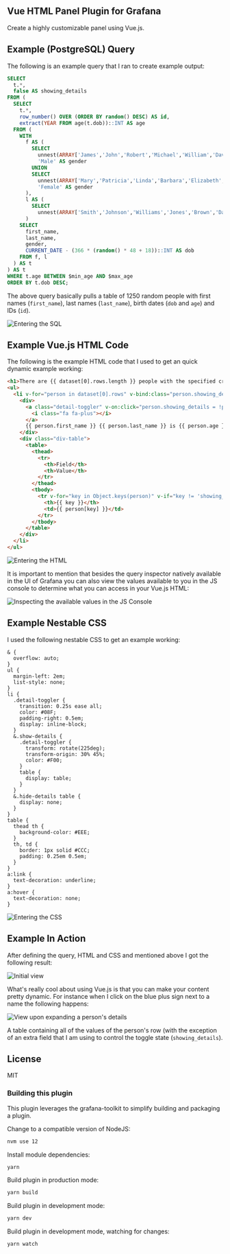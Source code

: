 ## Vue HTML Panel Plugin for Grafana

Create a highly customizable panel using Vue.js.

## Example (PostgreSQL) Query

The following is an example query that I ran to create example output:

```sql
SELECT
  t.*,
  false AS showing_details
FROM (
  SELECT
    t.*,
    row_number() OVER (ORDER BY random() DESC) AS id,
    extract(YEAR FROM age(t.dob))::INT AS age
  FROM (
    WITH
      f AS (
        SELECT
          unnest(ARRAY['James','John','Robert','Michael','William','David','Richard','Charles','Joseph','Thomas','Christopher','Daniel','Paul','Mark','Donald','George','Kenneth','Steven','Edward','Brian','Ronald','Anthony','Kevin','Jason','Matthew']) AS first_name,
          'Male' AS gender
        UNION
        SELECT
          unnest(ARRAY['Mary','Patricia','Linda','Barbara','Elizabeth','Jennifer','Maria','Susan','Margaret','Dorothy','Lisa','Nancy','Karen','Betty','Helen','Sandra','Donna','Carol','Ruth','Sharon','Michelle','Laura','Sarah','Kimberly','Deborah']) AS first_name,
          'Female' AS gender
      ),
      l AS (
        SELECT
          unnest(ARRAY['Smith','Johnson','Williams','Jones','Brown','Davis','Miller','Wilson','Moore','Taylor','Anderson','Thomas','Jackson','White','Harris','Martin','Thompson','Garcia','Martinez','Robinson','Clark','Rodriguez','Lewis','Lee','Walker']) AS last_name
      )
    SELECT
      first_name,
      last_name,
      gender,
      CURRENT_DATE - (366 * (random() * 48 + 18))::INT AS dob
    FROM f, l
  ) AS t
) AS t
WHERE t.age BETWEEN $min_age AND $max_age
ORDER BY t.dob DESC;
```

The above query basically pulls a table of 1250 random people with first names (`first_name`), last names (`last_name`), birth dates (`dob` and `age`) and IDs (`id`).

![Entering the SQL](https://raw.githubusercontent.com/westc/grafana-vuehtml-panel/master/src/img/Query.png)

## Example Vue.js HTML Code

The following is the example HTML code that I used to get an quick dynamic example working:

```html
<h1>There are {{ dataset[0].rows.length }} people with the specified criteria!</h1>
<ul>
  <li v-for="person in dataset[0].rows" v-bind:class="person.showing_details ? 'show-details' : 'hide-details'">
    <div>
      <a class="detail-toggler" v-on:click="person.showing_details = !person.showing_details">
        <i class="fa fa-plus"></i>
      </a>
      {{ person.first_name }} {{ person.last_name }} is {{ person.age }} years old.
    </div>
    <div class="div-table">
      <table>
        <thead>
          <tr>
            <th>Field</th>
            <th>Value</th>
          </tr>
        </thead>
        <tbody>
          <tr v-for="key in Object.keys(person)" v-if="key != 'showing_details'">
            <th>{{ key }}</th>
            <td>{{ person[key] }}</td>
          </tr>
        </tbody>
      </table>
    </div>
  </li>
</ul>
```

![Entering the HTML](https://raw.githubusercontent.com/westc/grafana-vuehtml-panel/master/src/img/Vue-HTML-Code.png)

It is important to mention that besides the query inspector natively available in the UI of Grafana you can also view the values available to you in the JS console to determine what you can access in your Vue.js HTML:

![Inspecting the available values in the JS Console](https://raw.githubusercontent.com/westc/grafana-vuehtml-panel/master/src/img/JS-Console.png)

## Example Nestable CSS

I used the following nestable CSS to get an example working:

```less
& {
  overflow: auto;
}
ul {
  margin-left: 2em;
  list-style: none;
}
li {
  .detail-toggler {
    transition: 0.25s ease all;
    color: #08F;
    padding-right: 0.5em;
    display: inline-block;
  }
  &.show-details {
    .detail-toggler {
      transform: rotate(225deg);
      transform-origin: 30% 45%;
      color: #F00;
    }
    table {
      display: table;
    }
  }
  &.hide-details table {
    display: none;
  }
}
table {
  thead th {
    background-color: #EEE;
  }
  th, td {
    border: 1px solid #CCC;
    padding: 0.25em 0.5em;
  }
}
a:link {
  text-decoration: underline;
}
a:hover {
  text-decoration: none;
}
```

![Entering the CSS](https://raw.githubusercontent.com/westc/grafana-vuehtml-panel/master/src/img/Nestable-CSS-Code.png)

## Example In Action

After defining the query, HTML and CSS and mentioned above I got the following result:

![Initial view](https://raw.githubusercontent.com/westc/grafana-vuehtml-panel/master/src/img/Static-Results.png)

What's really cool about using Vue.js is that you can make your content pretty dynamic.  For instance when I click on the blue plus sign next to a name the following happens:

![View upon expanding a person's details](https://raw.githubusercontent.com/westc/grafana-vuehtml-panel/master/src/img/Dynamic-Results.png)

A table containing all of the values of the person's row (with the exception of an extra field that I am using to control the toggle state (`showing_details`).

## License
MIT

### Building this plugin

This plugin leverages the grafana-toolkit to simplify building and packaging a plugin.

Change to a compatible version of NodeJS:
```BASH
nvm use 12
```

Install module dependencies:

```BASH
yarn
```

Build plugin in production mode:

```BASH
yarn build
```

Build plugin in development mode:

```BASH
yarn dev
```

Build plugin in development mode, watching for changes:

```BASH
yarn watch
```
